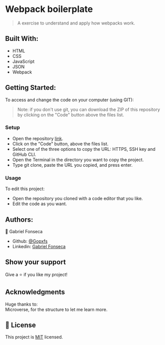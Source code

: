 # Webpack boilerplate
> A exercise to understand and apply how webpacks work.

## Built With:
- HTML
- CSS
- JavaScript
- JSON
- Webpack

## Getting Started:
To access and change the code on your computer (using GIT):
> Note: if you don't use git, you can download the ZIP of this repository by clicking on the "Code" button above the files list.
### Setup
- Open the repository [link](https://github.com/Gopxfs/webpack-boilerplate).
- Click on the "Code" button, above the files list.
- Select one of the three options to copy the URL: HTTPS, SSH key and GitHub CLI.
- Open the Terminal in the directory you want to copy the project.
- Type git clone, paste the URL you copied, and press enter.
### Usage
To edit this project:
- Open the repository you cloned with a code editor that you like.
- Edit the code as you want.

## Authors:
:bust_in_silhouette: Gabriel Fonseca
- Github: [@Gopxfs](https://github.com/Gopxfs)
- Linkedin: [Gabriel Fonseca](https://www.linkedin.com/in/gabriel-fonseca-sales-8bb64b236/)

## Show your support
Give a :star: if you like my project!

## Acknowledgments
Huge thanks to:<br>
Microverse, for the structure to let me learn more.

## :pencil: License
This project is [MIT](https://github.com/Gopxfs/webpack-boilerplate/blob/main/LICENSE) licensed.